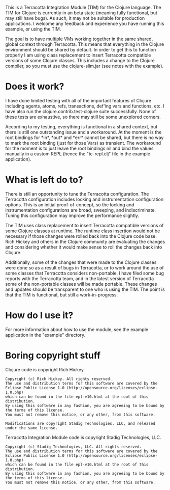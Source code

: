 This is a Terracotta Integration Module (TIM) for the Clojure language.  The TIM for Clojure is currently in an beta state (meaning fully functional, but may still have bugs). As such, it may not be suitable for production applications.  I welcome any feedback and experience you have running this example, or using the TIM.

The goal is to have multiple VMs working together in the same shared, global context through Terracotta.  This means that everything in the Clojure environment should be shared by default.  In order to get this to function properly I am using class replacement to insert Terracotta compatible versions of some Clojure classes.  This includes a change to the Clojure compiler, so you must use the clojure-slim.jar (see notes with the example).

Does it work?
=============
I have done limited testing with all of the important features of Clojure including agents, atoms, refs, transactions, def'ing vars and functions, etc.  I have also run the clojure.contrib.test-clojure suite successfully.  None of these tests are exhaustive, so there may still be some unexplored corners.

According to my testing, everything is functional in a shared context, but there is still one outstanding issue and a workaround. At the moment is the root bindings for \*in\*, \*out\* and \*err\* cannot be shared, but there is no way to mark the root binding (just for those Vars) as transient.  The workaround for the moment is to just leave the root bindings nil and bind the values manually in a custom REPL (hence the "tc-repl.clj" file in the example application).

What is left do to?
===================
There is still an opportunity to tune the Terracotta configuration.  The Terracotta configuration includes locking and instrumentation configuration options. This is an initial proof-of-concept, so the locking and instrumentation configurations are broad, sweeping, and indiscriminate.  Tuning this configuration may improve the performance slightly.

The TIM uses class replacement to insert Terracotta compatible versions of some Clojure classes at runtime. The runtime class insertion would not be necessary if those changes were rolled back into the Clojure code base.  Rich Hickey and others in the Clojure community are evaluating the changes and considering whether it would make sense to roll the changes back into Clojure.

Additionally, some of the changes that were made to the Clojure classes were done so as a result of bugs in Terracotta, or to work around the use of some classes that Terracotta considers non-portable.  I have filed some bug reports with the Terracotta team, and in the latest version of Terracotta some of the non-portable classes will be made portable.  These changes and updates should be transparent to one who is using the TIM.  The point is that the TIM is functional, but still a work-in-progress.

How do I use it?
================
For more information about how to use the module, see the example application in the "example" directory.

Boring copyright stuff
======================
Clojure code is copyright Rich Hickey.

    Copyright (c) Rich Hickey. All rights reserved.
    The use and distribution terms for this software are covered by the
    Eclipse Public License 1.0 (http://opensource.org/licenses/eclipse-1.0.php)
    which can be found in the file epl-v10.html at the root of this distribution.
    By using this software in any fashion, you are agreeing to be bound by
    the terms of this license.
    You must not remove this notice, or any other, from this software.

    Modifications are copyright Stadig Technologies, LLC, and released under the same license.

Terracotta Integration Module code is copyright Stadig Technologies, LLC.

    Copyright (c) Stadig Technologies, LLC. All rights reserved.
    The use and distribution terms for this software are covered by the
    Eclipse Public License 1.0 (http://opensource.org/licenses/eclipse-1.0.php)
    which can be found in the file epl-v10.html at the root of this distribution.
    By using this software in any fashion, you are agreeing to be bound by
    the terms of this license.
    You must not remove this notice, or any other, from this software.
